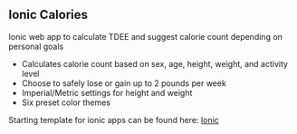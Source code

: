 ## Ionic Calories

Ionic web app to calculate TDEE and suggest calorie count depending on personal goals

* Calculates calorie count based on sex, age, height, weight, and activity level
* Choose to safely lose or gain up to 2 pounds per week
* Imperial/Metric settings for height and weight
* Six preset color themes 

Starting template for ionic apps can be found here: [Ionic](http://ionicframework.com/docs/)
